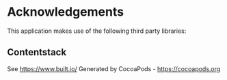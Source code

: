 # Acknowledgements
This application makes use of the following third party libraries:

## Contentstack

See https://www.built.io/
Generated by CocoaPods - https://cocoapods.org
